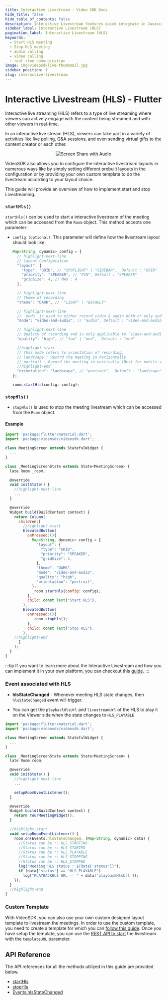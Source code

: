 ```yaml
---
title: Interactive Livestream - Video SDK Docs
hide_title: false
hide_table_of_contents: false
description: Interactive Livestream features quick integrate in Javascript, React JS, Android, IOS, React Native, Flutter with Video SDK to add live video & audio conferencing to your applications.
sidebar_label: Interactive Livestream (HLS)
pagination_label: Interactive Livestream (HLS)
keywords:
  - Start HLS meeting
  - Stop HLS meeting
  - audio calling
  - video calling
  - real-time communication
image: img/videosdklive-thumbnail.jpg
sidebar_position: 1
slug: interactive-livestream
---
```


# Interactive Livestream (HLS) - Flutter

Interactive live streaming (HLS) refers to a type of live streaming where viewers can actively engage with the content being streamed and with other viewers in real-time.

In an interactive live stream (HLS), viewers can take part in a variety of activities like live polling, Q&A sessions, and even sending virtual gifts to the content creator or each other.

<center>

![Screen Share with Audio](https://cdn.videosdk.live/website-resources/docs-resources/mobile_hls.png)

</center>

VideoSDK also allows you to configure the interactive livestream layouts in numerous ways like by simply setting different prebuilt layouts in the configuration or by providing your own custom template to do the livestream according to your layout choice.

This guide will provide an overview of how to implement start and stop Livestreaming.

### `startHls()`

`startHls()` can be used to start a interactive livestream of the meeting which can be accessed from the `Room` object. This method accepts one parameter:

- `config (optional)`: This parameter will define how the livestream layout should look like.

  ```js
  Map<String, dynamic> config = {
    // highlight-next-line
    // Layout Configuration
    "layout": {
      "type": "GRID", // "SPOTLIGHT" | "SIDEBAR",  Default : "GRID"
      "priority": "SPEAKER", // "PIN", Default : "SPEAKER"
      "gridSize": 4, // MAX : 4
    },

    // highlight-next-line
    // Theme of recording
    "theme": "DARK", //  "LIGHT" | "DEFAULT"

    // highlight-next-line
    // `mode` is used to either record video & audio both or only audio.
    "mode": "video-and-audio", // "audio", Default : "video-and-audio"

    // highlight-next-line
    // Quality of recording and is only applicable to `video-and-audio` type mode.
    "quality": "high", // "low" | "med",  Default : "med"

    //highlight-start
    // This mode refers to orientation of recording.
    // landscape : Record the meeting in horizontally
    // portrait : Record the meeting in vertically (Best for mobile view)
    //highlight-end
    "orientation": "landscape", // "portrait",  Default : "landscape"
  };

  room.startHls(config: config);
  ```

### `stopHls()`

- `stopHls()` is used to stop the meeting livestream which can be accessed from the `Room` object.

#### Example

```js
import 'package:flutter/material.dart';
import 'package:videosdk/videosdk.dart';

class MeetingScreen extends StatefulWidget {
  ...
}

class _MeetingScreenState extends State<MeetingScreen> {
  late Room _room;

  @override
  void initState() {
    //highlight-next-line
    ...
  }

  @override
  Widget build(BuildContext context) {
    return Column(
      children:[
        //highlight-start
        ElevatedButton(
          onPressed:(){
            Map<String, dynamic> config = {
              "layout": {
                "type": "GRID",
                "priority": "SPEAKER",
                "gridSize": 4,
              },
              "theme": "DARK",
              "mode": "video-and-audio",
              "quality": "high",
              "orientation": "portrait",
            };
            _room.startHls(config: config);
          },
          child: const Text("Start HLS"),
        ),
        ElevatedButton(
          onPressed:(){
            _room.stopHls();
          },
          child: const Text("Stop HLS"),
        ),
    //highlight-end
      ]
    );
  }
}
```

:::tip
If you want to learn more about the Interactive Livestream and how you can implement it in your own platform, you can checkout this [guide](/flutter/guide/interactive-live-streaming/integrate-hls/overview).
:::

### Event associated with HLS

- **hlsStateChanged** - Whenever meeting HLS state changes, then `hlsStateChanged` event will trigger.

- You can get the `playbaclHlsUrl` and `livestreamUrl` of the HLS to play it on the Viewer side when the state changes to `HLS_PLAYABLE`

```js
import 'package:flutter/material.dart';
import 'package:videosdk/videosdk.dart';

class MeetingScreen extends StatefulWidget {
  ...
}

class _MeetingScreenState extends State<MeetingScreen> {
  late Room room;

  @override
  void initState() {
    //highlight-next-line
    ...

    setupRoomEventListener();
  }

  @override
  Widget build(BuildContext context) {
    return YourMeetingWidget();
  }

  //highlight-start
  void setupRoomEventListener() {
    room.on(Events.hlsStateChanged, (Map<String, dynamic> data) {
      //Status can be :: HLS_STARTING
      //Status can be :: HLS_STARTED
      //Status can be :: HLS_PLAYABLE
      //Status can be :: HLS_STOPPING
      //Status can be :: HLS_STOPPED
      log("Meeting HLS status : ${data['status']}");
      if (data['status'] == "HLS_PLAYABLE")
        log("PLAYBACKHLS URL -- " + data['playbackHlsUrl']);
    });
  }
  //highlight-end
}
```

### Custom Template

With VideoSDK, you can also use your own custom designed layout template to livestream the meetings. In order to use the custom template, you need to create a template for which you can [follow this guide](/react/guide/interactive-live-streaming/custom-template). Once you have setup the template, you can use the [REST API to start](/api-reference/realtime-communication/start-livestream) the livestream with the `templateURL` parameter.

## API Reference

The API references for all the methods utilized in this guide are provided below.

- [startHls](/flutter/api/sdk-reference/room-class/methods#starthls)
- [stopHls](/flutter/api/sdk-reference/room-class/methods#stophls)
- [Events.hlsStateChanged](/flutter/api/sdk-reference/room-class/events#hlsstatechanged)
